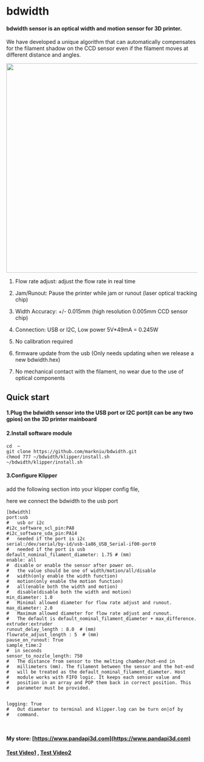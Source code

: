 # bdwidth
#### bdwidth sensor is an optical width and motion sensor for 3D printer.
We have developed a unique algorithm that can automatically compensates for the filament shadow on the CCD sensor even if the filament moves at different distance and angles.

<img  width="550"  src="https://static.wixstatic.com/media/0d0edf_54bec8b6d2c345c9acff65f798d85c5d~mv2.jpg/v1/fill/w_1374,h_802,al_c,q_85,usm_0.66_1.00_0.01/0d0edf_54bec8b6d2c345c9acff65f798d85c5d~mv2.jpg"/>

1. Flow rate adjust:  adjust the flow rate in real time

2. Jam/Runout: Pause the printer while jam or runout (laser optical tracking chip)
 
3. Width Accuracy: +/- 0.015mm (high resolution 0.005mm CCD sensor chip)
 
4. Connection: USB or I2C, Low power 5V*49mA = 0.245W

5. No calibration required

6. firmware update from the usb (Only needs updating when we release a new bdwidth.hex)
   
7. No mechanical contact with the filament, no wear due to the use of optical components



## Quick start

#### 1.Plug the bdwidth sensor into the USB port or I2C port(it can be any two gpios) on the 3D printer mainboard 


#### 2.Install software module
```
cd  ~
git clone https://github.com/markniu/bdwidth.git
chmod 777 ~/bdwidth/klipper/install.sh
~/bdwidth/klipper/install.sh
```

#### 3.Configure Klipper

add the following section into your klipper config file,

here we connect the bdwidth to the usb port

```
[bdwidth]
port:usb
#   usb or i2c 
#i2c_software_scl_pin:PA8
#i2c_software_sda_pin:PA14
#   needed if the port is i2c
serial:/dev/serial/by-id/usb-1a86_USB_Serial-if00-port0
#   needed if the port is usb
default_nominal_filament_diameter: 1.75 # (mm)
enable: all
#  disable or enable the sensor after power on.
#   the value should be one of width/motion/all/disable 
#   width(only enable the width function)
#   motion(only enable the motion function)
#   all(enable both the width and motion)
#   disable(disable both the width and motion)
min_diameter: 1.0
#   Minimal allowed diameter for flow rate adjust and runout.
max_diameter: 2.0
#   Maximum allowed diameter for flow rate adjust and runout.
#   The default is default_nominal_filament_diameter + max_difference.
extruder:extruder
runout_delay_length : 8.0  # (mm)
flowrate_adjust_length : 5  # (mm)
pause_on_runout: True
sample_time:2
#  in seconds
sensor_to_nozzle_length: 750
#   The distance from sensor to the melting chamber/hot-end in
#   millimeters (mm). The filament between the sensor and the hot-end
#   will be treated as the default_nominal_filament_diameter. Host
#   module works with FIFO logic. It keeps each sensor value and
#   position in an array and POP them back in correct position. This
#   parameter must be provided.


logging: True
#   Out diameter to terminal and klipper.log can be turn on|of by
#   command.



```

#### My store: [https://www.pandapi3d.com](https://www.pandapi3d.com)
#### [Test Video1](https://www.youtube.com/watch?v=vu5LtXh5HZw)  , [Test Video2](https://www.youtube.com/watch?v=vu5LtXh5HZw) 


